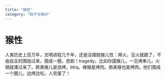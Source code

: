 ```yaml
---
title: "猴性"
category: "段子与微评"
---
```

# 猴性

人类历史上百万年，文明进程几千年，还是没摆脱猴儿性：拜火，见火就跪了，不由自主的围拢过来，围成一圈，悲剧！tragedy。比如你国猴儿，一见烤串儿，火锅就凑过来了。欧美猴儿是烧烤，bbq。棒猴是烤肉。南美猴也是烤肉。他们围成一个圈儿，边烤边吃。人完蛋了！


